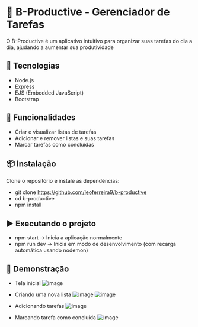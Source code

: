 # 📝 B-Productive - Gerenciador de Tarefas  

O B-Productive é um aplicativo intuitivo para organizar suas tarefas do dia a dia, ajudando a aumentar sua produtividade

 ## 🚀 Tecnologias 
  - Node.js  
  - Express  
  - EJS (Embedded JavaScript)  
  - Bootstrap

## 🎯 Funcionalidades 
- Criar e visualizar listas de tarefas
- Adicionar e remover listas e suas tarefas
- Marcar tarefas como concluídas

## 📦 Instalação
Clone o repositório e instale as dependências:
- git clone https://github.com/leoferreira9/b-productive
- cd b-productive
- npm install

## ▶️ Executando o projeto
- npm start -> Inicia a aplicação normalmente
- npm run dev -> Inicia em modo de desenvolvimento (com recarga automática usando nodemon)

## 📸 Demonstração
- Tela inicial
  ![image](https://github.com/user-attachments/assets/4e3c2e0b-2904-496d-9081-2cefbbc0d1fa)

- Criando uma nova lista
  ![image](https://github.com/user-attachments/assets/2e17c89f-07c8-4dcd-8ef6-a50d83f55b49)
  ![image](https://github.com/user-attachments/assets/19d56644-c73a-495e-a8a4-b21bda04be3f)
  
- Adicionando tarefas
  ![image](https://github.com/user-attachments/assets/ac1311ed-f55b-4660-85a6-88e33f6c7714)

- Marcando tarefa como concluída
  ![image](https://github.com/user-attachments/assets/6c08ad53-5ab5-4ced-b11b-2c92f8408845)




